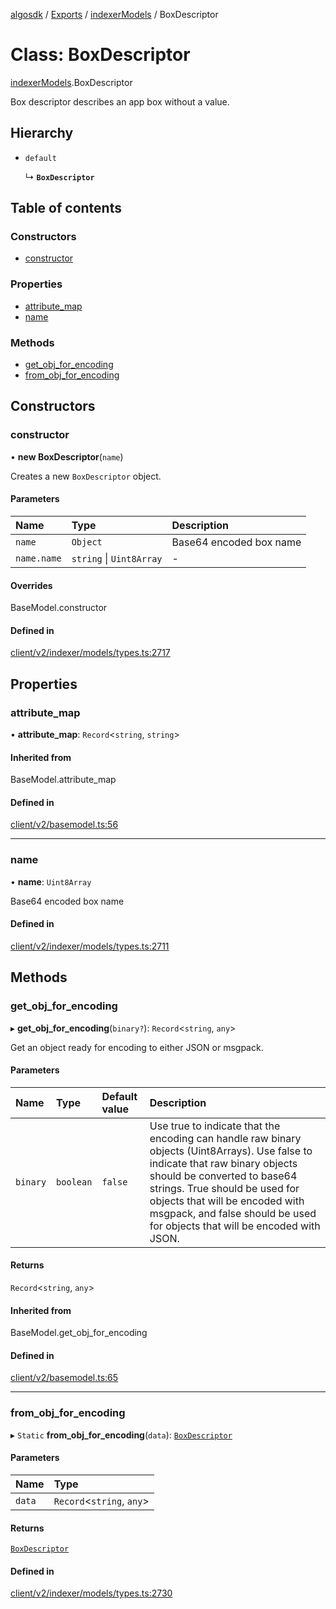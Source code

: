 [algosdk](../README.md) / [Exports](../modules.md) / [indexerModels](../modules/indexerModels.md) / BoxDescriptor

# Class: BoxDescriptor

[indexerModels](../modules/indexerModels.md).BoxDescriptor

Box descriptor describes an app box without a value.

## Hierarchy

- `default`

  ↳ **`BoxDescriptor`**

## Table of contents

### Constructors

- [constructor](indexerModels.BoxDescriptor.md#constructor)

### Properties

- [attribute\_map](indexerModels.BoxDescriptor.md#attribute_map)
- [name](indexerModels.BoxDescriptor.md#name)

### Methods

- [get\_obj\_for\_encoding](indexerModels.BoxDescriptor.md#get_obj_for_encoding)
- [from\_obj\_for\_encoding](indexerModels.BoxDescriptor.md#from_obj_for_encoding)

## Constructors

### constructor

• **new BoxDescriptor**(`name`)

Creates a new `BoxDescriptor` object.

#### Parameters

| Name | Type | Description |
| :------ | :------ | :------ |
| `name` | `Object` | Base64 encoded box name |
| `name.name` | `string` \| `Uint8Array` | - |

#### Overrides

BaseModel.constructor

#### Defined in

[client/v2/indexer/models/types.ts:2717](https://github.com/algorand/js-algorand-sdk/blob/13a5d73/src/client/v2/indexer/models/types.ts#L2717)

## Properties

### attribute\_map

• **attribute\_map**: `Record`<`string`, `string`\>

#### Inherited from

BaseModel.attribute\_map

#### Defined in

[client/v2/basemodel.ts:56](https://github.com/algorand/js-algorand-sdk/blob/13a5d73/src/client/v2/basemodel.ts#L56)

___

### name

• **name**: `Uint8Array`

Base64 encoded box name

#### Defined in

[client/v2/indexer/models/types.ts:2711](https://github.com/algorand/js-algorand-sdk/blob/13a5d73/src/client/v2/indexer/models/types.ts#L2711)

## Methods

### get\_obj\_for\_encoding

▸ **get_obj_for_encoding**(`binary?`): `Record`<`string`, `any`\>

Get an object ready for encoding to either JSON or msgpack.

#### Parameters

| Name | Type | Default value | Description |
| :------ | :------ | :------ | :------ |
| `binary` | `boolean` | `false` | Use true to indicate that the encoding can handle raw binary objects (Uint8Arrays). Use false to indicate that raw binary objects should be converted to base64 strings. True should be used for objects that will be encoded with msgpack, and false should be used for objects that will be encoded with JSON. |

#### Returns

`Record`<`string`, `any`\>

#### Inherited from

BaseModel.get\_obj\_for\_encoding

#### Defined in

[client/v2/basemodel.ts:65](https://github.com/algorand/js-algorand-sdk/blob/13a5d73/src/client/v2/basemodel.ts#L65)

___

### from\_obj\_for\_encoding

▸ `Static` **from_obj_for_encoding**(`data`): [`BoxDescriptor`](indexerModels.BoxDescriptor.md)

#### Parameters

| Name | Type |
| :------ | :------ |
| `data` | `Record`<`string`, `any`\> |

#### Returns

[`BoxDescriptor`](indexerModels.BoxDescriptor.md)

#### Defined in

[client/v2/indexer/models/types.ts:2730](https://github.com/algorand/js-algorand-sdk/blob/13a5d73/src/client/v2/indexer/models/types.ts#L2730)
